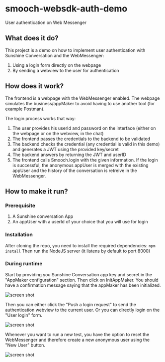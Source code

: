 # smooch-websdk-auth-demo
User authentication on Web Messenger

## What does it do?
This project is a demo on how to implement user authentication with Sunshine Conversation and the WebMessenger:
1. Using a login form directly on the webpage
1. By sending a webview to the user for authentication 


## How does it work?
The frontend is a webpage with the WebMessenger enabled. The webpage simulates the business/appMaker to avoid having to use another tool (for example Postman).

The login process works that way:
1. The user provides his userId and password on the interface (either on the webpage or on the webview, in the chat) 
2. The frontend passes the credentials to the backend to be validated
3. The backend checks the credential (any credential is valid in this demo) and generates a JWT using the provided key/secret
4. The backend answers by returning the JWT and userID
5. The frontend calls Smooch.login with the given information. If the login is successful, the anonymous appUser is merged with the existing appUser and the history of the conversation is retreive in the WebMessenger.

## How to make it run?

### Prerequisite
1. A Sunshine conversation App
2. An appUser with a userId of your choice that you will use for login

### Installation
After cloning the repo, you need to install the required dependencies:
`npm install`
Then run the NodeJS server (it listens by default to port 8000)

### During runtime
Start by providing you Sunshine Conversation app key and secret in the "AppMaker configuration" section. Then click on InitAppMaker. You should have a confirmation message saying that the appMaker has been initialized.

![screen shot](https://media.smooch.io/apps/5cd1bb239d361e0010dc18ed/qs-8iCanDk1-iqZmoLMopoIE/Screen%20Shot%202019-11-14%20at%205.23.30%20PM.png)

Then you can either click the "Push a login request" to send the authentication webview to the current user. Or you can directly login on the "User login" form.

![screen shot](https://media.smooch.io/apps/5cd1bb239d361e0010dc18ed/E5f8PAG9gpwNYlPQTxAmxO6P/Screen%20Shot%202019-11-14%20at%205.23.35%20PM.png)

Whenever you want to run a new test, you have the option to reset the WebMessenger and therefore create a new anonymous user using the "New User" button.

![screen shot](https://media.smooch.io/apps/5cd1bb239d361e0010dc18ed/_lEbdWTveQivTwHDeVTQzMfe/Screen%20Shot%202019-11-14%20at%205.23.21%20PM.png)
